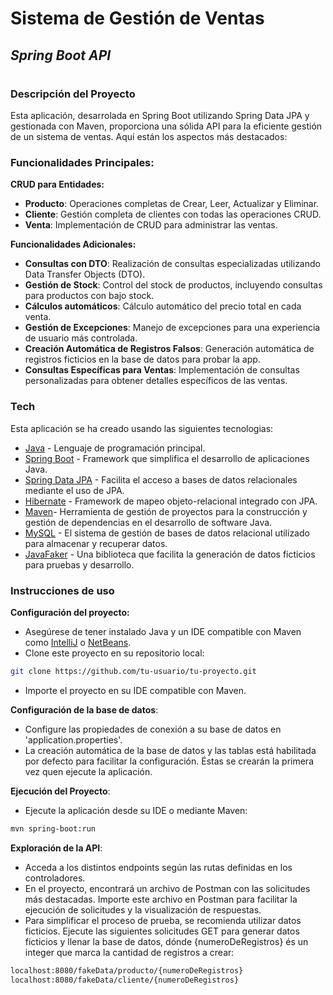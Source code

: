 # Sistema de Gestión de Ventas
## _Spring Boot API_
#
### Descripción del Proyecto
Esta aplicación, desarrolada en Spring Boot utilizando Spring Data JPA y gestionada con Maven, proporciona una sólida API para la eficiente gestión de un sistema de ventas. Aquí están los aspectos más destacados:


### Funcionalidades Principales:
**CRUD para Entidades:**
- **Producto**: Operaciones completas de Crear, Leer, Actualizar y Eliminar.
- **Cliente**: Gestión completa de clientes con todas las operaciones CRUD.
- **Venta**: Implementación de CRUD para administrar las ventas.

**Funcionalidades Adicionales:**
- **Consultas con DTO**: Realización de consultas especializadas utilizando Data Transfer Objects (DTO).
- **Gestión de Stock**: Control del stock de productos, incluyendo consultas para productos con bajo stock.
- **Cálculos automáticos**: Cálculo automático del precio total en cada venta.
- **Gestión de Excepciones**: Manejo de excepciones para una experiencia de usuario más controlada.
- **Creación Automática de Registros Falsos**: Generación automática de registros ficticios en la base de datos para probar la app.
- **Consultas Específicas para Ventas**: Implementación de consultas personalizadas para obtener detalles específicos de las ventas.

### Tech
Esta aplicación se ha creado usando las siguientes tecnologias:


- [Java] - Lenguaje de programación principal.
- [Spring Boot] - Framework que simplifica el desarrollo de aplicaciones Java.
- [Spring Data JPA] - Facilita el acceso a bases de datos relacionales mediante el uso de JPA.
- [Hibernate] - Framework de mapeo objeto-relacional integrado con JPA.
- [Maven]- Herramienta de gestión de proyectos para la construcción y gestión de dependencias en el desarrollo de software Java.
- [MySQL] - El sistema de gestión de bases de datos relacional utilizado para almacenar y recuperar datos.
- [JavaFaker] - Una biblioteca que facilita la generación de datos ficticios para pruebas y desarrollo.

### Instrucciones de uso
**Configuración del proyecto:**
- Asegúrese de tener instalado Java y un IDE compatible con Maven como [IntelliJ] o [NetBeans].
- Clone este proyecto en su repositorio local: 
```sh
git clone https://github.com/tu-usuario/tu-proyecto.git
```
- Importe el proyecto en su IDE compatible con Maven.

**Configuración de la base de datos**:
- Configure las propiedades de conexión a su base de datos en 'application.properties'.
- La creación automática de la base de datos y las tablas está habilitada por defecto para facilitar la configuración. Éstas se crearán la primera vez quen ejecute la aplicación.

**Ejecución del Proyecto**:
- Ejecute la aplicación desde su IDE o mediante Maven:
```sh
mvn spring-boot:run
```

**Exploración de la API**:
- Acceda a los distintos endpoints según las rutas definidas en los controladores.
- En el proyecto, encontrará un archivo de Postman con las solicitudes más destacadas. Importe este archivo en Postman para facilitar la ejecución de solicitudes y la visualización de respuestas.
- Para simplificar el proceso de prueba, se recomienda utilizar datos ficticios. Ejecute las siguientes solicitudes GET para generar datos ficticios y llenar la base de datos, dónde {numeroDeRegistros} és un integer que marca la cantidad de registros a crear:
```sh
localhost:8080/fakeData/producto/{numeroDeRegistros}
localhost:8080/fakeData/cliente/{numeroDeRegistros}
```



   [Java]: <https://www.oracle.com/es/java/technologies/downloads/>
   [Spring Boot]: <https://spring.io/projects/spring-boot>
   [Spring Data JPA]: <https://spring.io/projects/spring-data-jpa>
   [Hibernate]: <https://hibernate.org>
   [MySQL]: <https://www.mysql.com>
   [JavaFaker]: <https://github.com/DiUS/java-faker>
   [Maven]: <https://maven.apache.org>
   [IntelliJ]: <https://www.jetbrains.com/es-es/idea/>
   [NetBeans]: <https://netbeans.apache.org/front/main/>
